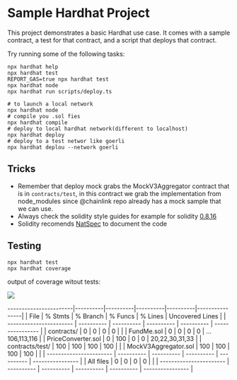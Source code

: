 # Sample Hardhat Project

This project demonstrates a basic Hardhat use case. It comes with a sample contract, a test for that contract, and a script that deploys that contract.

Try running some of the following tasks:

```shell
npx hardhat help
npx hardhat test
REPORT_GAS=true npx hardhat test
npx hardhat node
npx hardhat run scripts/deploy.ts
```

```shell
# to launch a local network
npx hardhat node
# compile you .sol fies
npx hardhat compile
# deploy to local hardhat network(different to localhost)
npx hardhat deploy
# deploy to a test networ like goerli
npx hardhat deplou --network goerli
```
## Tricks

- Remember that deploy mock grabs the MockV3Aggregator contract that is in `contracts/test`, in this contract we grab the implementation from node_modules since @chainlink repo already has a mock sample that we can use.
- Always check the solidity style guides for example for solidity [0.8.16](https://docs.soliditylang.org/en/v0.8.16/style-guide.html)
- Solidity recomends [NatSpec](https://docs.soliditylang.org/en/v0.8.16/natspec-format.html#natspec) to document the code


## Testing

```shell
npx hardhat test
npx hardhat coverage
```

output of coverage witout tests:

![](https://upww.screenrec.com/images/f_gl9Jf4h7ipeWQMPnrsqNkGwXxAByOFI1.png)

-----------------------|----------|----------|----------|----------|----------------|
| File                    | % Stmts    | % Branch   | % Funcs    | % Lines    | Uncovered Lines  |
| ----------------------- | ---------- | ---------- | ---------- | ---------- | ---------------- |
| contracts/              | 0          | 0          | 0          | 0          |                  |
| FundMe.sol              | 0          | 0          | 0          | 0          | ... 106,113,116  |
| PriceConverter.sol      | 0          | 100        | 0          | 0          | 20,22,30,31,33   |
| contracts/test/         | 100        | 100        | 100        | 100        |                  |
| MockV3Aggregator.sol    | 100        | 100        | 100        | 100        |                  |
| ----------------------- | ---------- | ---------- | ---------- | ---------- | ---------------- |
| All files               | 0          | 0          | 0          | 0          |                  |
| ----------------------- | ---------- | ---------- | ---------- | ---------- | ---------------- |


